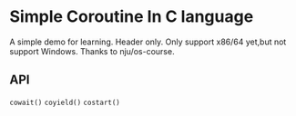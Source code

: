 # Simple Coroutine In C language
A simple demo for learning.
Header only.
Only support x86/64 yet,but not support Windows.
Thanks to nju/os-course.
## API
`cowait()`
`coyield()`
`costart()`





